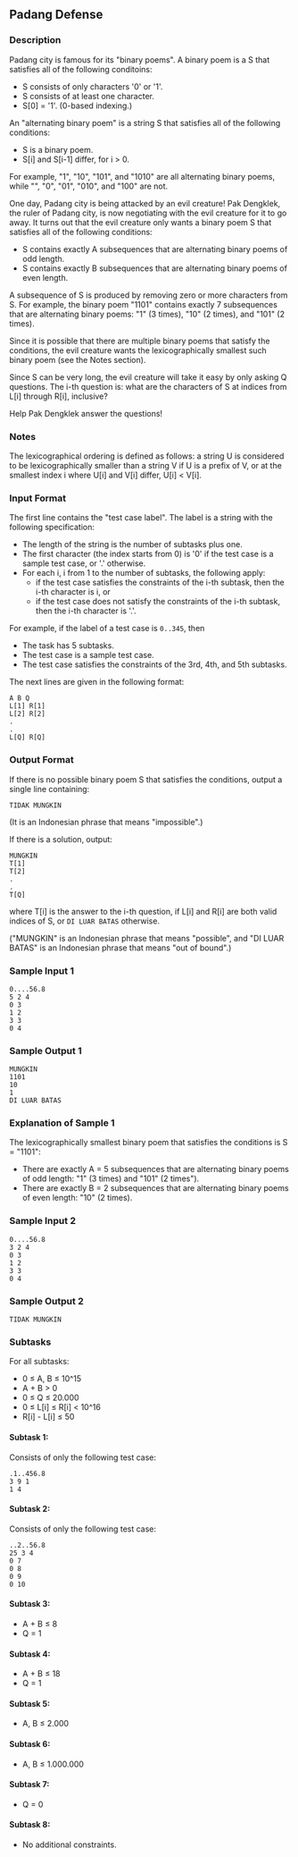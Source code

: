 ## Padang Defense

### Description

Padang city is famous for its "binary poems". A binary poem is a S that satisfies all of the following conditoins:

- S consists of only characters '0' or '1'.
- S consists of at least one character.
- S[0] = '1'. (0-based indexing.)

An "alternating binary poem" is a string S that satisfies all of the following conditions:

- S is a binary poem.
- S[i] and S[i-1] differ, for i > 0.

For example, "1", "10", "101", and "1010" are all alternating binary poems, while "", "0", "01", "010", and "100" are not.

One day, Padang city is being attacked by an evil creature! Pak Dengklek, the ruler of Padang city, is now negotiating with the evil creature for it to go away. It turns out that the evil creature only wants a binary poem S that satisfies all of the following conditions: 

- S contains exactly A subsequences that are alternating binary poems of odd length.
- S contains exactly B subsequences that are alternating binary poems of even length.

A subsequence of S is produced by removing zero or more characters from S. For example, the binary poem "1101" contains exactly 7 subsequences that are alternating binary poems: "1" (3 times), "10" (2 times), and "101" (2 times).

Since it is possible that there are multiple binary poems that satisfy the conditions, the evil creature wants the lexicographically smallest such binary poem (see the Notes section).

Since S can be very long, the evil creature will take it easy by only asking Q questions. The i-th question is: what are the characters of S at indices from L[i] through R[i], inclusive?

Help Pak Dengklek answer the questions!

### Notes

The lexicographical ordering is defined as follows: a string U is considered to be lexicographically smaller than a string V if U is a prefix of V, or at the smallest index i where U[i] and V[i] differ, U[i] < V[i].

### Input Format

The first line contains the "test case label". The label is a string with the following specification:

- The length of the string is the number of subtasks plus one.
- The first character (the index starts from 0) is '0' if the test case is a sample test case, or '.' otherwise.
- For each i, i from 1 to the number of subtasks, the following apply:
  - if the test case satisfies the constraints of the i-th subtask, then the i-th character is i, or
  - if the test case does not satisfy the constraints of the i-th subtask, then the i-th character is '.'.

For example, if the label of a test case is `0..345`, then

- The task has 5 subtasks.
- The test case is a sample test case.
- The test case satisfies the constraints of the 3rd, 4th, and 5th subtasks.

The next lines are given in the following format:

    A B Q
    L[1] R[1]
    L[2] R[2]
    .
    .
    L[Q] R[Q]
    
### Output Format

If there is no possible binary poem S that satisfies the conditions, output a single line containing:

    TIDAK MUNGKIN

(It is an Indonesian phrase that means "impossible".)
    
If there is a solution, output:

    MUNGKIN
    T[1]
    T[2]
    .
    .
    T[Q]
    
where T[i] is the answer to the i-th question, if L[i] and R[i] are both valid indices of S, or `DI LUAR BATAS` otherwise.

("MUNGKIN" is an Indonesian phrase that means "possible", and "DI LUAR BATAS" is an Indonesian phrase that means "out of bound".)

### Sample Input 1

    0....56.8
    5 2 4
    0 3
    1 2
    3 3
    0 4

### Sample Output 1

    MUNGKIN
    1101
    10
    1
    DI LUAR BATAS

### Explanation of Sample 1

The lexicographically smallest binary poem that satisfies the conditions is S = "1101":

- There are exactly A = 5 subsequences that are alternating binary poems of odd length: "1" (3 times) and "101" (2 times").
- There are exactly B = 2 subsequences that are alternating binary poems of even length: "10" (2 times).

### Sample Input 2

    0....56.8
    3 2 4
    0 3
    1 2
    3 3
    0 4

### Sample Output 2

    TIDAK MUNGKIN

### Subtasks

For all subtasks:

- 0 ≤ A, B ≤ 10^15
- A + B > 0
- 0 ≤ Q ≤ 20.000
- 0 ≤ L[i] ≤ R[i] < 10^16
- R[i] - L[i] ≤ 50

#### Subtask 1:

Consists of only the following test case:

    .1..456.8
    3 9 1
    1 4

#### Subtask 2:

Consists of only the following test case:

    ..2..56.8
    25 3 4
    0 7
    0 8
    0 9
    0 10

#### Subtask 3: 

- A + B ≤ 8
- Q = 1

#### Subtask 4:

- A + B ≤ 18
- Q = 1

#### Subtask 5:

- A, B ≤ 2.000

#### Subtask 6:

- A, B ≤ 1.000.000

#### Subtask 7:

- Q = 0

#### Subtask 8:

- No additional constraints.
